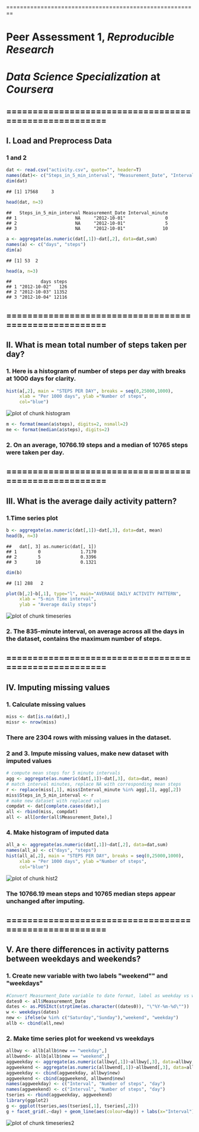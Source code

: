 ========================================================
# **Peer Assessment 1**, *Reproducible Research*
# *Data Science Specialization* at *Coursera*
## ======================================================
## I. Load and Preprocess Data 
### 1 and 2

```r
dat <- read.csv("activity.csv", quote="", header=T)
names(dat)<- c("Steps_in_5_min_interval", "Measurement_Date", "Interval_minute")
dim(dat)
```

```
## [1] 17568     3
```

```r
head(dat, n=3)
```

```
##   Steps_in_5_min_interval Measurement_Date Interval_minute
## 1                      NA     "2012-10-01"               0
## 2                      NA     "2012-10-01"               5
## 3                      NA     "2012-10-01"              10
```

```r
a <- aggregate(as.numeric(dat[,1])~dat[,2], data=dat,sum)
names(a) <- c("days", "steps")
dim(a)
```

```
## [1] 53  2
```

```r
head(a, n=3)
```

```
##           days steps
## 1 "2012-10-02"   126
## 2 "2012-10-03" 11352
## 3 "2012-10-04" 12116
```

## ======================================================
## II. What is mean total number of steps taken per day?  

### 1. Here is a histogram of number of steps per day with breaks at 1000 days for clarity. 


```r
hist(a[,2], main = "STEPS PER DAY", breaks = seq(0,25000,1000),
     xlab = "Per 1000 days", ylab ="Number of steps",
     col="blue")
```

![plot of chunk histogram](figure/histogram.png) 

```r
m <- format(mean(a$steps), digits=2, nsmall=2)
me <- format(median(a$steps), digits=2)
```
### 2. On an average, 10766.19 steps and a  median of 10765 steps were taken per day.

## ======================================================
## III. What is the average daily activity pattern? 
### 1.Time series plot

```r
b <- aggregate(as.numeric(dat[,1])~dat[,3], data=dat, mean)
head(b, n=3)
```

```
##   dat[, 3] as.numeric(dat[, 1])
## 1        0               1.7170
## 2        5               0.3396
## 3       10               0.1321
```

```r
dim(b)
```

```
## [1] 288   2
```

```r
plot(b[,2]~b[,1], type="l", main="AVERAGE DAILY ACTIVITY PATTERN",
     xlab = "5-min Time interval",
     ylab = "Average daily steps")
```

![plot of chunk timeseries](figure/timeseries.png) 

### 2. The 835-minute interval, on average across all the days in the dataset, contains the maximum number of steps.
## ======================================================
## IV. Imputing missing values
### 1. Calculate missing values

```r
miss <- dat[is.na(dat),]
missr <- nrow(miss)
```
### There are 2304 rows with missing values in the dataset.  
### 2 and 3. Impute missing values, make new dataset with imputed values

```r
# compute mean steps for 5 minute intervals
agg <- aggregate(as.numeric(dat[,1])~dat[,3], data=dat, mean)
# match interval minutes, replace NA with corresponding mean steps
r <- replace(miss[,1], miss$Interval_minute %in% agg[,1], agg[,2])
miss$Steps_in_5_min_interval <- r
# make new dataset with replaced values
compdat <- dat[complete.cases(dat),]
all <- rbind(miss, compdat)
all <- all[order(all$Measurement_Date),]
```
### 4. Make histogram of imputed data

```r
all_a <- aggregate(as.numeric(dat[,1])~dat[,2], data=dat,sum)
names(all_a) <- c("days", "steps")
hist(all_a[,2], main = "STEPS PER DAY", breaks = seq(0,25000,1000),
     xlab = "Per 1000 days", ylab ="Number of steps",
     col="blue")
```

![plot of chunk hist2](figure/hist2.png) 

### The 10766.19 mean steps  and  10765 median steps appear unchanged after imputing.
## ======================================================
## V. Are there differences in activity patterns between weekdays and weekends? 
### 1. Create new variable with two labels "weekend"" and "weekdays"

```r
#Convert Measurment_Date variable to date format, label as weekday vs weekend
dates0 <- all$Measurement_Date
dates <- as.POSIXct(strptime(as.character((dates0)), "\"%Y-%m-%d\""))
w <- weekdays(dates)
new <- ifelse(w %in% c("Saturday","Sunday"),"weekend", "weekday")
allb <- cbind(all,new)
```
### 2. Make time series plot for weekend vs weekdays

```r
allbwy <- allb[allb$new == "weekday",]
allbwend<- allb[allb$new == "weekend",]
aggweekday <- aggregate(as.numeric(allbwy[,1])~allbwy[,3], data=allbwy,mean)
aggweekend <- aggregate(as.numeric(allbwend[,1])~allbwend[,3], data=allbwend,mean)
aggweekday <- cbind(aggweekday, allbwy$new)
aggweekend <- cbind(aggweekend, allbwend$new)
names(aggweekday) <- c("Interval", "Number of steps", "day")
names(aggweekend) <- c("Interval", "Number of steps", "day")
tseries <- rbind(aggweekday, aggweekend)
library(ggplot2)
g <- ggplot(tseries,aes(tseries[,1], tseries[,2])) 
g + facet_grid(.~day) + geom_line(aes(colour=day)) + labs(x="Interval") + labs(y="Number of Steps")
```

![plot of chunk timeseries2](figure/timeseries2.png) 
